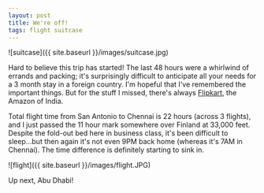 ```yaml
---
layout: post
title: We're off!
tags: flight suitcase
---
```


![suitcase]({{ site.baseurl }}/images/suitcase.jpg)

Hard to believe this trip has started! The last 48 hours were a whirlwind of errands and packing; it's surprisingly difficult to anticipate all your needs for a 3 month stay in a foreign country. I'm hopeful that I've remembered the important things. But for the stuff I missed, there's always [Flipkart](http://flipkart.com), the Amazon of India.

Total flight time from San Antonio to Chennai is 22 hours (across 3 flights), and I just passed the 11 hour mark somewhere over Finland at 33,000 feet. Despite the fold-out bed here in business class, it's been difficult to sleep...but then again it's not even 9PM back home (whereas it's 7AM in Chennai). The time difference is definitely starting to sink in.

![flight]({{ site.baseurl }}/images/flight.JPG)

Up next, Abu Dhabi!